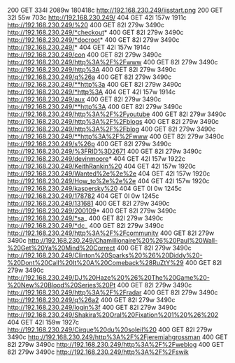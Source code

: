 200      GET      334l     2089w   180418c http://192.168.230.249/iisstart.png
200      GET       32l       55w      703c http://192.168.230.249/
404      GET       42l      157w     1911c http://192.168.230.249/%20
400      GET       82l      279w     3490c http://192.168.230.249/*checkout*
400      GET       82l      279w     3490c http://192.168.230.249/*docroot*
400      GET       82l      279w     3490c http://192.168.230.249/*
404      GET       42l      157w     1914c http://192.168.230.249/con
400      GET       82l      279w     3490c http://192.168.230.249/http%3A%2F%2Fwww
400      GET       82l      279w     3490c http://192.168.230.249/http%3A
400      GET       82l      279w     3490c http://192.168.230.249/q%26a
400      GET       82l      279w     3490c http://192.168.230.249/**http%3a
400      GET       82l      279w     3490c http://192.168.230.249/*http%3A
404      GET       42l      157w     1914c http://192.168.230.249/aux
400      GET       82l      279w     3490c http://192.168.230.249/**http%3A
400      GET       82l      279w     3490c http://192.168.230.249/http%3A%2F%2Fyoutube
400      GET       82l      279w     3490c http://192.168.230.249/http%3A%2F%2Fblogs
400      GET       82l      279w     3490c http://192.168.230.249/http%3A%2F%2Fblog
400      GET       82l      279w     3490c http://192.168.230.249/**http%3A%2F%2Fwww
400      GET       82l      279w     3490c http://192.168.230.249/s%26p
400      GET       82l      279w     3490c http://192.168.230.249/%3FRID%3D2671
400      GET       82l      279w     3490c http://192.168.230.249/devinmoore*
404      GET       42l      157w     1922c http://192.168.230.249/KeithRankin%20
404      GET       42l      157w     1920c http://192.168.230.249/Wanted%2e%2e%2e
404      GET       42l      157w     1920c http://192.168.230.249/How_to%2e%2e%2e
404      GET       42l      157w     1920c http://192.168.230.249/kaspersky%20
404      GET        0l        0w     1245c http://192.168.230.249/178782
404      GET        0l        0w     1245c http://192.168.230.249/131681
400      GET       82l      279w     3490c http://192.168.230.249/200109*
400      GET       82l      279w     3490c http://192.168.230.249/*sa_
400      GET       82l      279w     3490c http://192.168.230.249/*dc_
400      GET       82l      279w     3490c http://192.168.230.249/http%3A%2F%2Fcommunity
400      GET       82l      279w     3490c http://192.168.230.249/Chamillionaire%20%26%20Paul%20Wall-%20Get%20Ya%20Mind%20Correct
400      GET       82l      279w     3490c http://192.168.230.249/Clinton%20Sparks%20%26%20Diddy%20-%20Dont%20Call%20It%20A%20Comeback%28RuZtY%29
400      GET       82l      279w     3490c http://192.168.230.249/DJ%20Haze%20%26%20The%20Game%20-%20New%20Blood%20Series%20Pt
400      GET       82l      279w     3490c http://192.168.230.249/http%3A%2F%2Fradar
400      GET       82l      279w     3490c http://192.168.230.249/q%26a2
400      GET       82l      279w     3490c http://192.168.230.249/login%3f
400      GET       82l      279w     3490c http://192.168.230.249/Shakira%20Oral%20Fixation%201%20%26%202
404      GET       42l      159w     1927c http://192.168.230.249/Cirque%20du%20soleil%20
400      GET       82l      279w     3490c http://192.168.230.249/http%3A%2F%2Fjeremiahgrossman
400      GET       82l      279w     3490c http://192.168.230.249/http%3A%2F%2Fweblog
400      GET       82l      279w     3490c http://192.168.230.249/http%3A%2F%2Fswik
